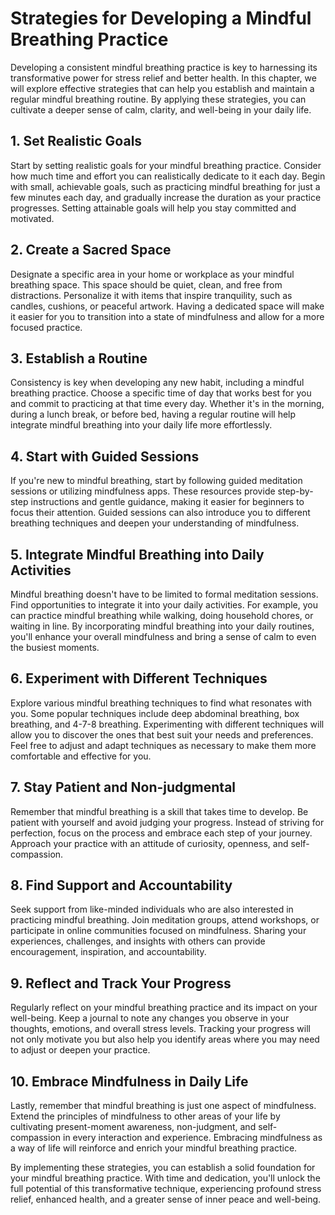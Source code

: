 Strategies for Developing a Mindful Breathing Practice
=================================================================

Developing a consistent mindful breathing practice is key to harnessing its transformative power for stress relief and better health. In this chapter, we will explore effective strategies that can help you establish and maintain a regular mindful breathing routine. By applying these strategies, you can cultivate a deeper sense of calm, clarity, and well-being in your daily life.

**1. Set Realistic Goals**
--------------------------

Start by setting realistic goals for your mindful breathing practice. Consider how much time and effort you can realistically dedicate to it each day. Begin with small, achievable goals, such as practicing mindful breathing for just a few minutes each day, and gradually increase the duration as your practice progresses. Setting attainable goals will help you stay committed and motivated.

**2. Create a Sacred Space**
----------------------------

Designate a specific area in your home or workplace as your mindful breathing space. This space should be quiet, clean, and free from distractions. Personalize it with items that inspire tranquility, such as candles, cushions, or peaceful artwork. Having a dedicated space will make it easier for you to transition into a state of mindfulness and allow for a more focused practice.

**3. Establish a Routine**
--------------------------

Consistency is key when developing any new habit, including a mindful breathing practice. Choose a specific time of day that works best for you and commit to practicing at that time every day. Whether it's in the morning, during a lunch break, or before bed, having a regular routine will help integrate mindful breathing into your daily life more effortlessly.

**4. Start with Guided Sessions**
---------------------------------

If you're new to mindful breathing, start by following guided meditation sessions or utilizing mindfulness apps. These resources provide step-by-step instructions and gentle guidance, making it easier for beginners to focus their attention. Guided sessions can also introduce you to different breathing techniques and deepen your understanding of mindfulness.

**5. Integrate Mindful Breathing into Daily Activities**
--------------------------------------------------------

Mindful breathing doesn't have to be limited to formal meditation sessions. Find opportunities to integrate it into your daily activities. For example, you can practice mindful breathing while walking, doing household chores, or waiting in line. By incorporating mindful breathing into your daily routines, you'll enhance your overall mindfulness and bring a sense of calm to even the busiest moments.

**6. Experiment with Different Techniques**
-------------------------------------------

Explore various mindful breathing techniques to find what resonates with you. Some popular techniques include deep abdominal breathing, box breathing, and 4-7-8 breathing. Experimenting with different techniques will allow you to discover the ones that best suit your needs and preferences. Feel free to adjust and adapt techniques as necessary to make them more comfortable and effective for you.

**7. Stay Patient and Non-judgmental**
--------------------------------------

Remember that mindful breathing is a skill that takes time to develop. Be patient with yourself and avoid judging your progress. Instead of striving for perfection, focus on the process and embrace each step of your journey. Approach your practice with an attitude of curiosity, openness, and self-compassion.

**8. Find Support and Accountability**
--------------------------------------

Seek support from like-minded individuals who are also interested in practicing mindful breathing. Join meditation groups, attend workshops, or participate in online communities focused on mindfulness. Sharing your experiences, challenges, and insights with others can provide encouragement, inspiration, and accountability.

**9. Reflect and Track Your Progress**
--------------------------------------

Regularly reflect on your mindful breathing practice and its impact on your well-being. Keep a journal to note any changes you observe in your thoughts, emotions, and overall stress levels. Tracking your progress will not only motivate you but also help you identify areas where you may need to adjust or deepen your practice.

**10. Embrace Mindfulness in Daily Life**
-----------------------------------------

Lastly, remember that mindful breathing is just one aspect of mindfulness. Extend the principles of mindfulness to other areas of your life by cultivating present-moment awareness, non-judgment, and self-compassion in every interaction and experience. Embracing mindfulness as a way of life will reinforce and enrich your mindful breathing practice.

By implementing these strategies, you can establish a solid foundation for your mindful breathing practice. With time and dedication, you'll unlock the full potential of this transformative technique, experiencing profound stress relief, enhanced health, and a greater sense of inner peace and well-being.
